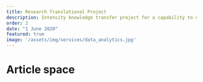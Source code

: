 ```yaml
---
title: Research Translational Project
description: Intensity knowledge transfer project for a capability to do internal cutting-edge translational research for unfair advantage to the company
order: 2
date: "1 June 2020"
featured: true
image: '/assets/img/services/data_analytics.jpg'
---
```

# Article space
